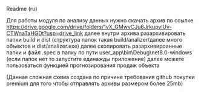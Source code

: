 Readme (ru)

Для работы модуля по анализу данных нужно скачать архив по ссылке
https://drive.google.com/drive/folders/1vX_GMwvCJu6JrkupvlUv-CTWnaTaHGDt?usp=drive_link
далее внутри архива разархивировать папки build и dist 
(структура папок такая build/analizer/далее много объектов и dist/analizer.exe)
далее скопировать разархивироанные папки и файл .spec в папку по пути user_app\bin\Debug\net8.0-windows (если папок нет то запустите единажды приложение)
далее можете пользоваться функцией прогнозирования продаж объекта

(Данная сложная схема создана по причине требования github покупки premium для того чтобы отправлять архивы размером более 25mb)
